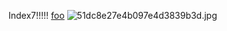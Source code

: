 Index7!!!!!
[foo]({{site.baseurl}}//51dc8e27e4b097e4d3839b3d.jpg)
![51dc8e27e4b097e4d3839b3d.jpg]({{site.baseurl}}/media/51dc8e27e4b097e4d3839b3d.jpg)
